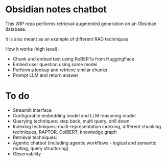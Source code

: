 # Obsidian notes chatbot

This WIP repo performs retrieval-augmented generation on an Obsidian database.

It is also meant as an example of different RAG techniques. 

How it works (high level):

- Chunk and embed text using RoBERTa from HuggingFace
- Embed user question using same model
- Perform a lookup and retrieve similar chunks
- Prompt LLM and return answer

# To do

- Streamlit interface
- Configurable embedding model and LLM reasoning model
- Querying techniques: step back, multi query, drill down
- Indexing techniques: multi-representation indexing, different chunking techniques, RAPTOR, ColBERT, knowledge graph
- Retrieval techniques: 
- Agentic chatbot (including agentic workflows - logical and semantic routing, query structuring)
- Observability
